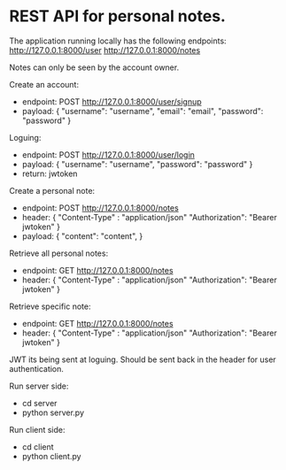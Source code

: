 
# REST API for personal notes.

The application running locally has the following endpoints:
http://127.0.0.1:8000/user
http://127.0.0.1:8000/notes

Notes can only be seen by the account owner.

Create an account:
- endpoint: POST http://127.0.0.1:8000/user/signup
- payload: {
            "username": "username", 
            "email": "email",
            "password": "password"
            }

Loguing:
- endpoint: POST http://127.0.0.1:8000/user/login
- payload: {
            "username": "username", 
            "password": "password"
            }
- return: jwtoken

Create a personal note:
- endpoint: POST http://127.0.0.1:8000/notes
- header: {
            "Content-Type" : "application/json"
            "Authorization": "Bearer jwtoken"
            }
- payload: {
            "content": "content", 
            }

Retrieve all personal notes:
- endpoint: GET http://127.0.0.1:8000/notes
- header: {
            "Content-Type" : "application/json"
            "Authorization": "Bearer jwtoken"
            }

Retrieve specific note:
- endpoint: GET http://127.0.0.1:8000/notes
- header: {
            "Content-Type" : "application/json"
            "Authorization": "Bearer jwtoken"
            }

JWT its being sent at loguing. Should be sent back in the header for user authentication.

Run server side:
- cd server
- python server.py

Run client side:
- cd client
- python client.py
